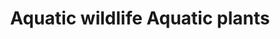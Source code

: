 ---
title: Aquatic wildlife Aquatic plants
longTitle: 'Aquatic wildlife, Aquatic plants'
tags:
- gccommon
relatedTerm:
- "[[Aquatic ecosystems]]"
---
